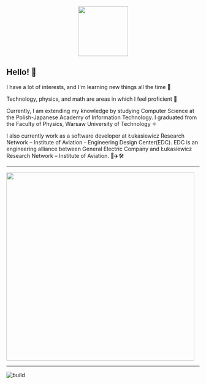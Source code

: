 <p align="center">
  <img src="https://cdn.discordapp.com/avatars/697961565403611256/0b678f8bdb823613df4d581cd597e3b7.webp?size=2048" width=130 />
</p>

## Hello! 👋

<span>
I have a lot of interests, and I'm learning new things all the time 🌱 

Technology, physics, and math are areas in which I feel proficient 💪

Currently, I am extending my knowledge by studying Computer Science at the Polish-Japanese Academy of Information Technology. I graduated from the Faculty of Physics, Warsaw University of Technology ⚛️

I also currently work as a software developer at Łukasiewicz Research Network – Institute of Aviation - Engineering Design Center(EDC).
  EDC is an engineering alliance between General Electric Company and Łukasiewicz Research Network – Institute of Aviation. 🚀✈️🛠
</span>
 
<hr>

<!--![yoggys's GitHub stats](https://github-readme-stats.vercel.app/api?username=yoggys&count_private=true&show_icons=true&theme=radical&)-->
<p>
  <img src="https://github-readme-stats.vercel.app/api?username=yoggys&count_private=true&show_icons=true&theme=radical&" width=490 />
</p>
<!--
<p align="center">
  <img src="https://cr-ss-service.azurewebsites.net/api/ScreenShot?widget=summary&username=yoggys&badges=2&show-header=false&style=--header-bg-color:%23000;--border-radius:10px" width=490 />
</p>
-->
<hr>

![build](https://github.com/mopig/mopig/workflows/build/badge.svg)
